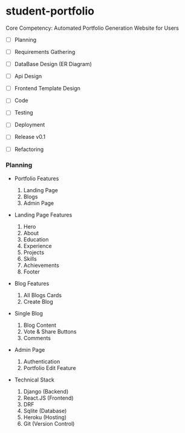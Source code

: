 # student-portfolio

Core Competency: Automated Portfolio Generation Website for Users

- [ ] Planning
- [ ] Requirements Gathering
- [ ] DataBase Design (ER Diagram)
- [ ] Api Design
- [ ] Frontend Template Design
- [ ] Code
- [ ] Testing
- [ ] Deployment
- [ ] Release v0.1
- [ ] Refactoring


### Planning

- Portfolio Features  
    1. Landing Page
    2. Blogs
    3. Admin Page


- Landing Page Features
    1. Hero 
    2. About 
    3. Education 
    4. Experience 
    5. Projects
    6. Skills
    7. Achievements
    8. Footer

- Blog Features
    1. All Blogs Cards
    2. Create Blog 

- Single Blog
    1. Blog Content
    2. Vote & Share Buttons
    3. Comments 

- Admin Page
    1. Authentication
    2. Portfolio Edit Feature 

- Technical Stack
    1. Django (Backend)
    2. React.JS (Frontend)
    3. DRF
    4. Sqlite (Database)
    5. Heroku (Hosting)
    6. Git (Version Control)